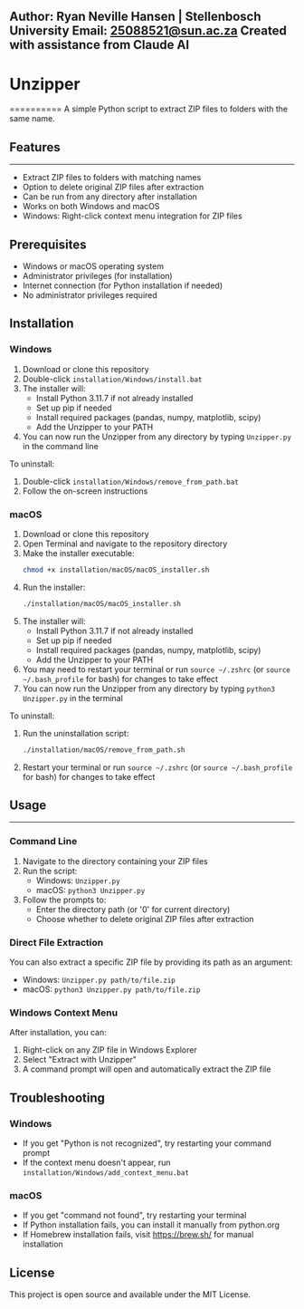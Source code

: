 Author: Ryan Neville Hansen | Stellenbosch University
Email: 25088521@sun.ac.za
Created with assistance from Claude AI
---------------------------------------------------------------------------------------------------
# Unzipper
==========
A simple Python script to extract ZIP files to folders with the same name.

## Features
-----------

- Extract ZIP files to folders with matching names
- Option to delete original ZIP files after extraction
- Can be run from any directory after installation
- Works on both Windows and macOS
- Windows: Right-click context menu integration for ZIP files

## Prerequisites

- Windows or macOS operating system
- Administrator privileges (for installation)
- Internet connection (for Python installation if needed)
- No administrator privileges required

## Installation

### Windows

1. Download or clone this repository
2. Double-click `installation/Windows/install.bat`
3. The installer will:
   - Install Python 3.11.7 if not already installed
   - Set up pip if needed
   - Install required packages (pandas, numpy, matplotlib, scipy)
   - Add the Unzipper to your PATH
4. You can now run the Unzipper from any directory by typing `Unzipper.py` in the command line

To uninstall:
1. Double-click `installation/Windows/remove_from_path.bat`
2. Follow the on-screen instructions

### macOS

1. Download or clone this repository
2. Open Terminal and navigate to the repository directory
3. Make the installer executable:
   ```bash
   chmod +x installation/macOS/macOS_installer.sh
   ```
4. Run the installer:
   ```bash
   ./installation/macOS/macOS_installer.sh
   ```
5. The installer will:
   - Install Python 3.11.7 if not already installed
   - Set up pip if needed
   - Install required packages (pandas, numpy, matplotlib, scipy)
   - Add the Unzipper to your PATH
6. You may need to restart your terminal or run `source ~/.zshrc` (or `source ~/.bash_profile` for bash) for changes to take effect
7. You can now run the Unzipper from any directory by typing `python3 Unzipper.py` in the terminal

To uninstall:
1. Run the uninstallation script:
   ```bash
   ./installation/macOS/remove_from_path.sh
   ```
2. Restart your terminal or run `source ~/.zshrc` (or `source ~/.bash_profile` for bash) for changes to take effect

## Usage
--------

### Command Line

1. Navigate to the directory containing your ZIP files
2. Run the script:
   - Windows: `Unzipper.py`
   - macOS: `python3 Unzipper.py`
3. Follow the prompts to:
   - Enter the directory path (or '0' for current directory)
   - Choose whether to delete original ZIP files after extraction

### Direct File Extraction

You can also extract a specific ZIP file by providing its path as an argument:
- Windows: `Unzipper.py path/to/file.zip`
- macOS: `python3 Unzipper.py path/to/file.zip`

### Windows Context Menu

After installation, you can:
1. Right-click on any ZIP file in Windows Explorer
2. Select "Extract with Unzipper"
3. A command prompt will open and automatically extract the ZIP file

## Troubleshooting

### Windows
- If you get "Python is not recognized", try restarting your command prompt
- If the context menu doesn't appear, run `installation/Windows/add_context_menu.bat`

### macOS
- If you get "command not found", try restarting your terminal
- If Python installation fails, you can install it manually from python.org
- If Homebrew installation fails, visit https://brew.sh/ for manual installation

## License

This project is open source and available under the MIT License.

